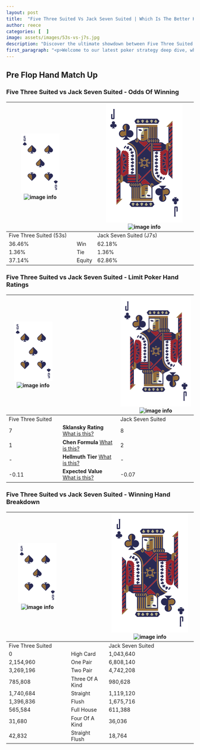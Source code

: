 ```yaml
---
layout: post
title:  "Five Three Suited Vs Jack Seven Suited | Which Is The Better Hand In Poker? A Complete Guide"
author: reece
categories: [  ]
image: assets/images/53s-vs-j7s.jpg
description: "Discover the ultimate showdown between Five Three Suited and Jack Seven Suited in poker! Uncover the odds, strategies, and scenarios where one hand triumphs over the other. Get ready to up your poker game with this thrilling analysis."
first_paragraph: "<p>Welcome to our latest poker strategy deep dive, where we're pitting two distinct hands against each other in a high-stakes showdown: Five Three Suited vs Jack Seven Suited.</p><p>In the dynamic world of poker, every decision counts, and knowing which hand holds the upper hand is key to your success at the table.</p><p>In this article, we'll dissect these two hands, explore the scenarios where one dominates the other, and equip you with the knowledge to make strategic choices that can tip the odds in your favor.</p><p>Get ready to unravel the intriguing dynamics of these poker hands and elevate your game to new heights.</p>"
---
```




[comment]: # (sp0)

## Pre Flop Hand Match Up

<div class="table hand-ratings" markdown="1"> 



### Five Three Suited vs Jack Seven Suited - Odds Of Winning


    
| ![image info](assets/images/hand1/5.png) ![image info](assets/images/hand1/3s.png) |  | ![image info](assets/images/hand2/J.png) ![image info](assets/images/hand2/7s.png) |
| -------- | -------- | -------- |
| Five Three Suited (53s) |  | Jack Seven Suited (J7s) |
| 36.46% | Win | 62.18% |
| 1.36% | Tie | 1.36% |
| 37.14% | Equity | 62.86% |




[comment]: # (sp1)



### Five Three Suited vs Jack Seven Suited - Limit Poker Hand Ratings


    
| ![image info](assets/images/hand1/5.png) ![image info](assets/images/hand1/3s.png) |  | ![image info](assets/images/hand2/J.png) ![image info](assets/images/hand2/7s.png) |
| -------- | -------- | -------- |
| Five Three Suited |  | Jack Seven Suited |
| 7 | **Sklansky Rating** [What is this?](/sklansky-rating-explained) | 8 |
| 1 | **Chen Formula** [What is this?](/chen-formula-explained) | 2 |
| - | **Hellmuth Tier** [What is this?](/Hellmuth-tier-explained) | - |
| -0.11 | **Expected Value** [What is this?](/expected-value-explained) | -0.07 |




[comment]: # (sp2)



### Five Three Suited vs Jack Seven Suited - Winning Hand Breakdown


    
| ![image info](assets/images/hand1/5.png) ![image info](assets/images/hand1/3s.png) |  | ![image info](assets/images/hand2/J.png) ![image info](assets/images/hand2/7s.png) |
| -------- | -------- | -------- |
| Five Three Suited |  | Jack Seven Suited |
| 0 | High Card | 1,043,640 |
| 2,154,960 | One Pair | 6,808,140 |
| 3,269,196 | Two Pair | 4,742,208 |
| 785,808 | Three Of A Kind | 980,628 |
| 1,740,684 | Straight | 1,119,120 |
| 1,396,836 | Flush | 1,675,716 |
| 565,584 | Full House | 611,388 |
| 31,680 | Four Of A Kind | 36,036 |
| 42,832 | Straight Flush | 18,764 |




[comment]: # (sp3)



</div>

[comment]: # (sp4)



[comment]: # (sp5)

